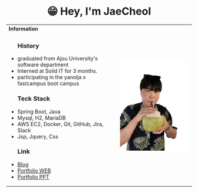<h1 align="center">😁 Hey, I'm JaeCheol</h1>
<table>
  <tbody>
    <tr>
      <td><b>Information</b></td>
      <td width="40%" rowspan="3">
        <img alt="Profile" src="./images/about.png" />
      </td>
    </tr>
    <tr>
      <td>
        <ul>
              <h3>History</h3>
      <li>graduated from Ajou University's software department</li>
      <li>Interned at Solid IT for 3 months.</li>
      <li>participating in the yanolja x fastcampus boot campus</li>
            <h3>Teck Stack</h3>
            <li>Spring Boot, Java</li>
            <li>Mysql, H2, MariaDB</li>
            <li>AWS EC2, Docker, Git, GitHub, Jira, Slack</li>
            <li>Jsp, Jquery, Css</li>
            <h3>Link</h3>
      <li><a href="https://wocjf0513.tistory.com/">Blog</a></li>
      <li><a href="https://wocjf0513.github.io/">Portfolio WEB</a></li>
      <li><a href="https://github.com/wocjf0513/portfolio">Portfolio PPT</a></li>
    </ul>
  </td>
</tr>
</tbody>
</table>



